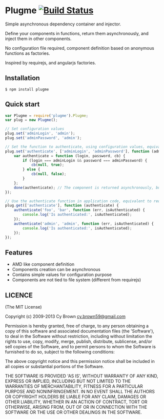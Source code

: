 Plugme [![Build Status](https://travis-ci.org/cybrown/plugme.png?branch=master)](https://travis-ci.org/cybrown/plugme)
======
Simple asynchronous dependency container and injector.

Define your components in functions, return them asynchronously, and inject them in other components.

No configuration file required, component definition based on anonymous functions as factories.

Inspired by requirejs, and angularjs factories.

## Installation

    $ npm install plugme

## Quick start
```js
var Plugme = require('plugme').Plugme;
var plug = new Plugme();

// Set configuration values
plug.set('adminLogin', 'admin');
plug.set('adminPassword', 'admin');

// Set the function to authenticate, using configuration values, equivalent to define
plug.set('authenticate', ['adminLogin', 'adminPassword'], function (adminLogin, adminPassword, done) {
    var authenticate = function (login, password, cb) {
        if (login === adminLogin && password === adminPassword) {
            cb(null, true);
        } else {
            cb(null, false);
        }
    };
    done(authenticate); // The component is returned asynchronously, but a return statement can be used if synchronous
});

// Use the authenticate function in application code, equivalent to require
plug.get(['authenticate'], function (authenticate) {
    authenticate('foo', 'bar', function (err, isAuthenticated) {
        console.log('Is authenticated:', isAuthenticated);
    });
    authenticate('admin', 'admin', function (err, isAuthenticated) {
        console.log('Is authenticated:', isAuthenticated);
    });
});
```

## Features

  * AMD like component definition
  * Components creation can be asynchronous
  * Contains simple values for configuration purpose
  * Components are not tied to file system (different from requirejs)

## LICENCE
(The MIT License)

Copyright (c) 2009-2013 Cy Brown <cy.brown59@gmail.com>

Permission is hereby granted, free of charge, to any person obtaining
a copy of this software and associated documentation files (the
'Software'), to deal in the Software without restriction, including
without limitation the rights to use, copy, modify, merge, publish,
distribute, sublicense, and/or sell copies of the Software, and to
permit persons to whom the Software is furnished to do so, subject to
the following conditions:

The above copyright notice and this permission notice shall be
included in all copies or substantial portions of the Software.

THE SOFTWARE IS PROVIDED 'AS IS', WITHOUT WARRANTY OF ANY KIND,
EXPRESS OR IMPLIED, INCLUDING BUT NOT LIMITED TO THE WARRANTIES OF
MERCHANTABILITY, FITNESS FOR A PARTICULAR PURPOSE AND NONINFRINGEMENT.
IN NO EVENT SHALL THE AUTHORS OR COPYRIGHT HOLDERS BE LIABLE FOR ANY
CLAIM, DAMAGES OR OTHER LIABILITY, WHETHER IN AN ACTION OF CONTRACT,
TORT OR OTHERWISE, ARISING FROM, OUT OF OR IN CONNECTION WITH THE
SOFTWARE OR THE USE OR OTHER DEALINGS IN THE SOFTWARE.